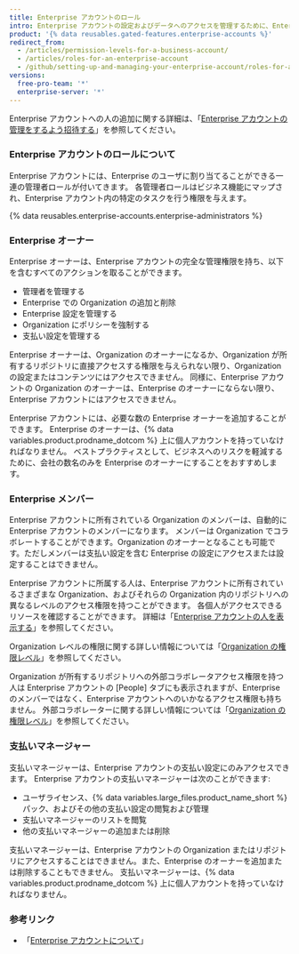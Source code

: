```yaml
---
title: Enterprise アカウントのロール
intro: Enterprise アカウントの設定およびデータへのアクセスを管理するために、Enterprise アカウントの人に異なるロールを割り当てることができます。
product: '{% data reusables.gated-features.enterprise-accounts %}'
redirect_from:
  - /articles/permission-levels-for-a-business-account/
  - /articles/roles-for-an-enterprise-account
  - /github/setting-up-and-managing-your-enterprise-account/roles-for-an-enterprise-account
versions:
  free-pro-team: '*'
  enterprise-server: '*'
---
```

Enterprise アカウントへの人の追加に関する詳細は、「[Enterprise アカウントの管理をするよう招待する](/articles/inviting-people-to-manage-your-enterprise-account)」を参照してください。

### Enterprise アカウントのロールについて

Enterprise アカウントには、Enterprise のユーザに割り当てることができる一連の管理者ロールが付いてきます。 各管理者ロールはビジネス機能にマップされ、Enterprise アカウント内の特定のタスクを行う権限を与えます。

{% data reusables.enterprise-accounts.enterprise-administrators %}

### Enterprise オーナー

Enterprise オーナーは、Enterprise アカウントの完全な管理権限を持ち、以下を含むすべてのアクションを取ることができます。
- 管理者を管理する
- Enterprise での Organization の追加と削除
- Enterprise 設定を管理する
- Organization にポリシーを強制する
- 支払い設定を管理する

Enterprise オーナーは、Organization のオーナーになるか、Organization が所有するリポジトリに直接アクセスする権限を与えられない限り、Organization の設定またはコンテンツにはアクセスできません。 同様に、Enterprise アカウントの Organization のオーナーは、Enterprise のオーナーにならない限り、Enterprise アカウントにはアクセスできません。

Enterprise アカウントには、必要な数の Enterprise オーナーを追加することができます。 Enterprise のオーナーは、{% data variables.product.prodname_dotcom %} 上に個人アカウントを持っていなければなりません。 ベストプラクティスとして、ビジネスへのリスクを軽減するために、会社の数名のみを Enterprise のオーナーにすることをおすすめします。

### Enterprise メンバー

Enterprise アカウントに所有されている Organization のメンバーは、自動的に Enterprise アカウントのメンバーになります。 メンバーは Organization でコラボレートすることができます。Organization のオーナーとなることも可能です。ただしメンバーは支払い設定を含む Enterprise の設定にアクセスまたは設定することはできません。

Enterprise アカウントに所属する人は、Enterprise アカウントに所有されているさまざまな Organization、およびそれらの Organization 内のリポジトリへの異なるレベルのアクセス権限を持つことができます。 各個人がアクセスできるリソースを確認することができます。 詳細は「[Enterprise アカウントの人を表示する](/articles/viewing-people-in-your-enterprise-account)」を参照してください。

Organization レベルの権限に関する詳しい情報については「[Organization の権限レベル](/articles/permission-levels-for-an-organization)」を参照してください。

Organization が所有するリポジトリへの外部コラボレータアクセス権限を持つ人は Enterprise アカウントの [People] タブにも表示されますが、Enterprise のメンバーではなく、Enterprise アカウントへのいかなるアクセス権限も持ちません。 外部コラボレーターに関する詳しい情報については「[Organization の権限レベル](/articles/permission-levels-for-an-organization#outside-collaborators)」を参照してください。

### 支払いマネージャー

支払いマネージャーは、Enterprise アカウントの支払い設定にのみアクセスできます。 Enterprise アカウントの支払いマネージャーは次のことができます:
- ユーザライセンス、{% data variables.large_files.product_name_short %} パック、およびその他の支払い設定の閲覧および管理
- 支払いマネージャーのリストを閲覧
- 他の支払いマネージャーの追加または削除

支払いマネージャーは、Enterprise アカウントの Organization またはリポジトリにアクセスすることはできません。また、Enterprise のオーナーを追加または削除することもできません。 支払いマネージャーは、{% data variables.product.prodname_dotcom %} 上に個人アカウントを持っていなければなりません。

### 参考リンク

- 「[Enterprise アカウントについて](/articles/about-enterprise-accounts)」
